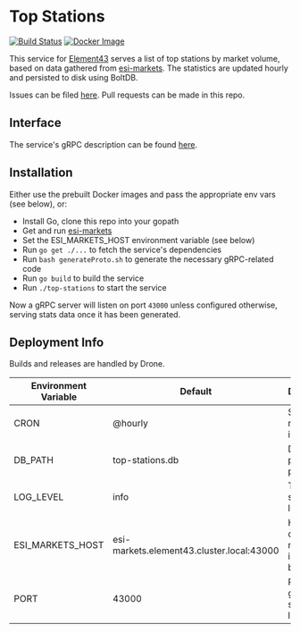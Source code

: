 # Top Stations
[![Build Status](https://drone.element-43.com/api/badges/EVE-Tools/top-stations/status.svg)](https://drone.element-43.com/EVE-Tools/top-stations) [![Docker Image](https://images.microbadger.com/badges/image/evetools/top-stations.svg)](https://microbadger.com/images/evetools/top-stations)

This service for [Element43](https://element-43.com) serves a list of top stations by market volume, based on data gathered from [esi-markets](https://github.com/EVE-Tools/esi-markets). The statistics are updated hourly and persisted to disk using BoltDB.

Issues can be filed [here](https://github.com/EVE-Tools/element43). Pull requests can be made in this repo.

## Interface
The service's gRPC description can be found [here](https://github.com/EVE-Tools/element43/services/topStations/topStations.proto).

## Installation
Either use the prebuilt Docker images and pass the appropriate env vars (see below), or:

* Install Go, clone this repo into your gopath
* Get and run [esi-markets](https://github.com/EVE-Tools/esi-markets) 
* Set the ESI_MARKETS_HOST environment variable (see below)
* Run `go get ./...` to fetch the service's dependencies
* Run `bash generateProto.sh` to generate the necessary gRPC-related code
* Run `go build` to build the service
* Run `./top-stations` to start the service

Now a gRPC server will listen on port `43000` unless configured otherwise, serving stats data once it has been generated.

## Deployment Info
Builds and releases are handled by Drone.

Environment Variable | Default | Description
--- | --- | ---
CRON | @hourly | Stats refresh interval
DB_PATH | top-stations.db | DB persistence path
LOG_LEVEL | info | The service's log level
ESI_MARKETS_HOST | esi-markets.element43.cluster.local:43000 | Host/port of the esi-markets instance to be used
PORT | 43000 | Port the gRPC server will listen on

